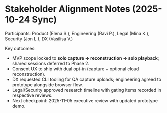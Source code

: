 # Stakeholder Alignment Notes (2025-10-24 Sync)

Participants: Product (Elena S.), Engineering (Ravi P.), Legal (Mina K.), Security (Jon L.), DX (Vasilisa V.)

Key outcomes:
- MVP scope locked to **solo capture → reconstruction → solo playback**; shared sessions deferred to Phase 2.
- Consent UX to ship with dual opt-in (capture + optional cloud reconstruction).
- DX requested CLI tooling for QA capture uploads; engineering agreed to prototype alongside browser flow.
- Legal/Security approved research timeline with gating items recorded in respective reviews.
- Next checkpoint: 2025-11-05 executive review with updated prototype demo.
